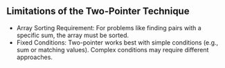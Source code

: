 ## Limitations of the Two-Pointer Technique

- Array Sorting Requirement: For problems like finding pairs with a specific sum, the array must be sorted.
- Fixed Conditions: Two-pointer works best with simple conditions (e.g., sum or matching values). Complex conditions may require different approaches.
